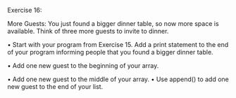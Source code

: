 Exercise 16:

More Guests: You just found a bigger dinner table, so now more space is available. Think of three more guests to invite to dinner.

• Start with your program from Exercise 15. Add a print statement to the end of your program informing people that you found a bigger dinner table.

• Add one new guest to the beginning of your array.

• Add one new guest to the middle of your array. • Use append() to add one new guest to the end of your list.